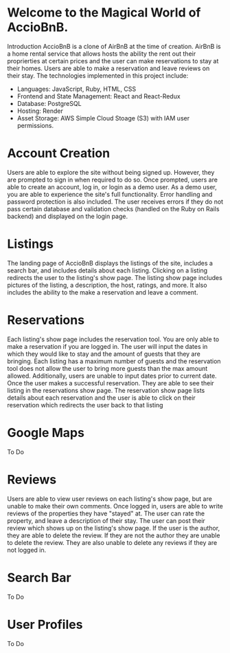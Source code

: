 # Welcome to the Magical World of AccioBnB.  

Introduction
AccioBnB is a clone of AirBnB at the time of creation. AirBnB is a home rental service that allows hosts the ability the rent out their proprierties at certain prices and the user can make reservations to stay at their homes. Users are able to make a reservation and leave reviews on their stay. The technologies implemented in this project include:

* Languages: JavaScript, Ruby, HTML, CSS 
* Frontend and State Management: React and React-Redux
* Database: PostgreSQL
* Hosting: Render 
* Asset Storage: AWS Simple Cloud Stoage (S3) with IAM user permissions.  

# Account Creation
Users are able to explore the site without being signed up. However, they are prompted to sign in when required to do so. Once prompted, users are able to create an account, log in, or login as a demo user. As a demo user, you are able to experience the site's full functionality. Error handling and password protection is also included. The user receives errors if they do not pass certain database and validation checks (handled on the Ruby on Rails backend) and displayed on the login page. 

# Listings 
The landing page of AccioBnB displays the listings of the site, includes a search bar, and includes details about each listing. Clicking on a listing redirects the user to the listing's show page. The listing show page includes pictures of the listing, a description, the host, ratings, and more.  It also includes the ability to the make a reservation and leave a comment. 

# Reservations 
Each listing's show page includes the reservation tool. You are only able to make a reservation if you are logged in. The user will input the dates in which they would like to stay and the amount of guests that they are bringing. Each listing has a maximum number of guests and the reservation tool does not allow the user to bring more guests than the max amount allowed.  Additionally, users are unable to input dates prior to current date.  Once the user makes a successful reservation. They are able to see their listing in the reservations show page. The reservation show page lists details about each reservation and the user is able to click on their reservation which redirects the user back to that listing 

# Google Maps 
To Do 

# Reviews 
Users are able to view user reviews on each listing's show page, but are unable to make their own comments. Once logged in, users are able to write reviews of the properties they have "stayed" at. The user can rate the property, and leave a description of their stay. The user can post their review which shows up on the listing's show page. If the user is the author, they are able to delete the review. If they are not the author they are unable to delete the review. They are also unable to delete any reviews if they are not logged in. 

# Search Bar 

To Do 

# User Profiles 

To Do 


